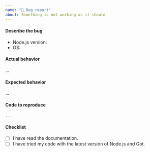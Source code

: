 ```yaml
---
name: "🐞 Bug report"
about: Something is not working as it should
---
```

#### Describe the bug

 - Node.js version: 
 - OS: 

<!-- A clear and concise description of what the bug is. -->

#### Actual behavior

...

#### Expected behavior

...

#### Code to reproduce

```js
...
```

<!--
We encourage you to submit a PR with a failing test:
 - This will make it more likely for us to prioritize your issue.
 - It's a good way to prove that the issue is related to Got and to not your code. 
-->

#### Checklist

- [ ] I have read the documentation.
- [ ] I have tried my code with the latest version of Node.js and Got.
